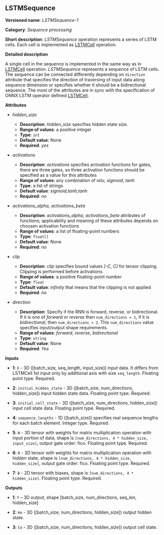 ## LSTMSequence <a name="LSTMSequence"></a>

**Versioned name**: *LSTMSequence-1*

**Category**: *Sequence processing*

**Short description**: *LSTMSequence* operation represents a series of LSTM cells. Each cell is implemented as <a href="#LSTMCell">LSTMCell</a> operation.

**Detailed description**

A single cell in the sequence is implemented in the same way as in <a href="#LSTMCell">LSTMCell</a> operation. *LSTMSequence* represents a sequence of LSTM cells. The sequence can be connected differently depending on `direction` attribute that specifies the direction of traversing of input data along sequence dimension or specifies whether it should be a bidirectional sequence. The most of the attributes are in sync with the specification of ONNX LSTM operator defined <a href="https://github.com/onnx/onnx/blob/master/docs/Operators.md#lstm">LSTMCell</a>.


**Attributes**

* *hidden_size*

  * **Description**: *hidden_size* specifies hidden state size.
  * **Range of values**: a positive integer
  * **Type**: `int`
  * **Default value**: None
  * **Required**: *yes*

* *activations*

  * **Description**: *activations* specifies activation functions for gates, there are three gates, so three activation functions should be specified as a value for this attributes
  * **Range of values**: any combination of *relu*, *sigmoid*, *tanh*
  * **Type**: a list of strings
  * **Default value**: *sigmoid,tanh,tanh*
  * **Required**: *no*

* *activations_alpha, activations_beta*

  * **Description**: *activations_alpha, activations_beta* attributes of functions; applicability and meaning of these attributes depends on choosen activation functions
  * **Range of values**: a list of floating-point numbers
  * **Type**: `float[]`
  * **Default value**: None
  * **Required**: *no*

* *clip*

  * **Description**: *clip* specifies bound values *[-C, C]* for tensor clipping. Clipping is performed before activations.
  * **Range of values**: a positive floating-point number
  * **Type**: `float`
  * **Default value**: *infinity* that means that the clipping is not applied
  * **Required**: *no*

* *direction*

  * **Description**: Specify if the RNN is forward, reverse, or bidirectional. If it is one of *forward* or *reverse* then `num_directions = 1`, if it is *bidirectional*, then `num_directions = 2`. This `num_directions` value specifies input/output shape requirements.
  * **Range of values**: *forward*, *reverse*, *bidirectional*
  * **Type**: `string`
  * **Default value**: None
  * **Required**: *Yes*

**Inputs**

* **1**: `X` - 3D ([batch_size, seq_length, input_size]) input data. It differs from LSTMCell 1st input only by additional axis with size `seq_length`. Floating point type. Required.

* **2**: `initial_hidden_state` - 3D ([batch_size, num_directions, hidden_size]) input hidden state data. Floating point type. Required.

* **3**: `initial_cell_state` - 3D ([batch_size, num_directions, hidden_size]) input cell state data. Floating point type. Required.

* **4**: `sequence_lengths` - 1D ([batch_size]) specifies real sequence lengths for each batch element. Integer type. Required.

* **5**: `W` - 3D tensor with weights for matrix multiplication operation with input portion of data, shape is `[num_directions, 4 * hidden_size, input_size]`, output gate order: fico. Floating point type. Required.

* **6**: `R` - 3D tensor with weights for matrix multiplication operation with hidden state, shape is `[num_directions, 4 * hidden_size, hidden_size]`, output gate order: fico. Floating point type. Required.

* **7**: `B` - 2D tensor with biases, shape is `[num_directions, 4 * hidden_size]`. Floating point type. Required.

**Outputs**

* **1**: `Y` – 3D output, shape [batch_size, num_directions, seq_len, hidden_size]

* **2**: `Ho` - 3D ([batch_size, num_directions, hidden_size]) output hidden state.

* **3**: `Co` - 3D ([batch_size, num_directions, hidden_size]) output cell state.